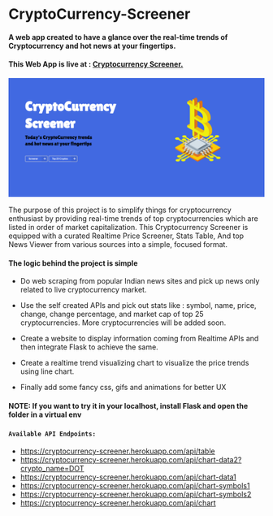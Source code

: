 # CryptoCurrency-Screener
#### A web app created to have a glance over the real-time trends of Cryptocurrency and hot news at your fingertips.

#### This Web App is live at : [Cryptocurrency Screener.](https://cryptocurrency-screener.herokuapp.com/)

![cover_page](static/images/cover.png)

The purpose of this project is to simplify things for cryptocurrency enthusiast by providing real-time trends of top cryptocurrencies which are listed in order of market capitalization. This Cryptocurrency Screener is equipped with a curated Realtime Price Screener, Stats Table, And top News Viewer from various sources into a simple, focused format.

#### The logic behind the project is simple

* Do web scraping from popular Indian news sites and pick up news only related to live cryptocurrency market.

* Use the self created APIs and pick out stats like : symbol, name, price, change, change percentage, and market cap of top 25 cryptocurrencies. More cryptocurrencies will be added soon.

* Create a website to display information coming from Realtime APIs and then integrate Flask to achieve the same.

* Create a realtime trend visualizing chart to visualize the price trends using line chart.

* Finally add some fancy css, gifs and animations for better UX

#### NOTE: If you want to try it in your localhost, install Flask and open the folder in a virtual env

#### `Available API Endpoints:`

* https://cryptocurrency-screener.herokuapp.com/api/table
* https://cryptocurrency-screener.herokuapp.com/api/chart-data2?crypto_name=DOT
* https://cryptocurrency-screener.herokuapp.com/api/chart-data1
* https://cryptocurrency-screener.herokuapp.com/api/chart-symbols1
* https://cryptocurrency-screener.herokuapp.com/api/chart-symbols2
* https://cryptocurrency-screener.herokuapp.com/api/chart

